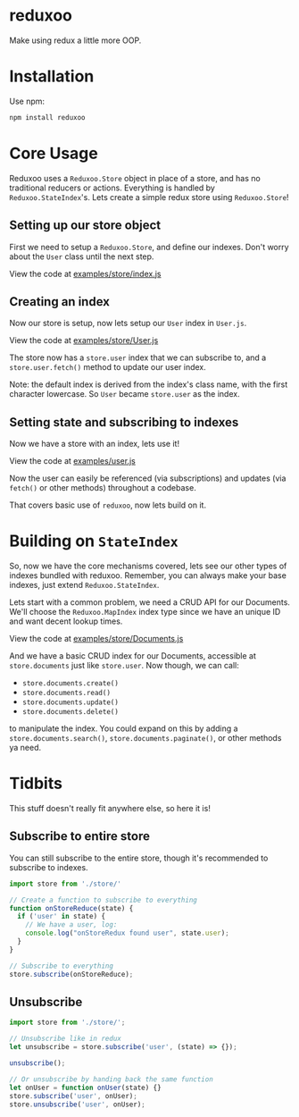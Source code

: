# reduxoo

Make using redux a little more OOP.

# Installation

Use npm:
```sh
npm install reduxoo
```

# Core Usage

Reduxoo uses a `Reduxoo.Store` object in place of a store, and has no traditional
reducers or actions. Everything is handled by `Reduxoo.StateIndex`'s. Lets create a simple
redux store using `Reduxoo.Store`!

## Setting up our store object

First we need to setup a `Reduxoo.Store`, and define our indexes. Don't worry about the `User`
class until the next step.

View the code at [examples/store/index.js](./examples/store/index.js)

## Creating an index

Now our store is setup, now lets setup our `User` index in `User.js`.

View the code at [examples/store/User.js](./examples/store/User.js)

The store now has a `store.user` index that we can subscribe to, and a `store.user.fetch()`
method to update our user index.

Note: the default index is derived from the index's class name, with the first character
lowercase. So `User` became `store.user` as the index.

## Setting state and subscribing to indexes

Now we have a store with an index, lets use it!

View the code at [examples/user.js](./examples/user.js)

Now the user can easily be referenced (via subscriptions) and updates (via `fetch()`
or other methods) throughout a codebase.

That covers basic use of `reduxoo`, now lets build on it.

# Building on `StateIndex`

So, now we have the core mechanisms covered, lets see our other types of indexes
bundled with reduxoo. Remember, you can always make your base indexes, just extend
`Reduxoo.StateIndex`.

Lets start with a common problem, we need a CRUD API for our Documents. We'll choose
the `Reduxoo.MapIndex` index type since we have an unique ID and want decent lookup
times.

View the code at [examples/store/Documents.js](./examples/store/Documents.js)

And we have a basic CRUD index for our Documents, accessible at `store.documents`
just like `store.user`. Now though, we can call:
- `store.documents.create()`
- `store.documents.read()`
- `store.documents.update()`
- `store.documents.delete()`

to manipulate the index. You could expand on this by adding a `store.documents.search()`,
`store.documents.paginate()`, or other methods ya need.

# Tidbits

This stuff doesn't really fit anywhere else, so here it is!

## Subscribe to entire store

You can still subscribe to the entire store, though it's recommended to subscribe to
indexes.

```js
import store from './store/'

// Create a function to subscribe to everything
function onStoreReduce(state) {
  if ('user' in state) {
    // We have a user, log:
    console.log("onStoreRedux found user", state.user);
  }
}

// Subscribe to everything
store.subscribe(onStoreReduce);
```

## Unsubscribe

```js
import store from './store/';

// Unsubscribe like in redux
let unsubscribe = store.subscribe('user', (state) => {});

unsubscribe();

// Or unsubscribe by handing back the same function
let onUser = function onUser(state) {}
store.subscribe('user', onUser);
store.unsubscribe('user', onUser);
```
